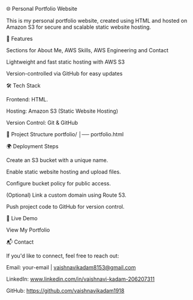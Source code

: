 🌐 Personal Portfolio Website

This is my personal portfolio website, created using HTML and hosted on Amazon S3 for secure and scalable static website hosting.

🚀 Features

Sections for About Me, AWS Skills, AWS Engineering and Contact

Lightweight and fast static hosting with AWS S3

Version-controlled via GitHub for easy updates

🛠️ Tech Stack

Frontend: HTML.

Hosting: Amazon S3 (Static Website Hosting)

Version Control: Git & GitHub

📂 Project Structure
portfolio/
│── portfolio.html

🌍 Deployment Steps

Create an S3 bucket with a unique name.

Enable static website hosting and upload files.

Configure bucket policy for public access.

(Optional) Link a custom domain using Route 53.

Push project code to GitHub for version control.

🔗 Live Demo

View My Portfolio

📬 Contact

If you'd like to connect, feel free to reach out:

Email: your-email | vaishnavikadam8153@gmail.com

LinkedIn: www.linkedin.com/in/vaishnavi-kadam-206207311

GitHub: https://github.com/vaishnavikadam1918 
